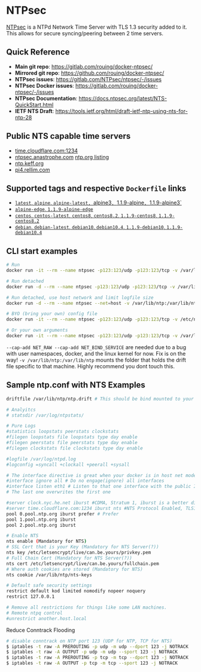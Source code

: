 # NTPsec

[NTPsec](https://ntpsec.org/) is a NTPd Network Time Server with TLS 1.3 security added to it. This allows for secure syncing/peering between 2 time servers. 

## Quick Reference
* __Main git repo__: https://gitlab.com/rouing/docker-ntpsec/
* __Mirrored git repo__: https://github.com/rouing/docker-ntpsec/
* __NTPsec issues__: https://gitlab.com/NTPsec/ntpsec/-/issues
* __NTPsec Docker issues__: https://gitlab.com/rouing/docker-ntpsec/-/issues
* __NTPsec Documentation__: https://docs.ntpsec.org/latest/NTS-QuickStart.html
* __IETF NTS Draft__: https://tools.ietf.org/html/draft-ietf-ntp-using-nts-for-ntp-28

## Public NTS capable time servers

* [time.cloudflare.com:1234](https://www.cloudflare.com/time/)
* [ntpsec.anastrophe.com](https://ntpsec.anastrophe.com/) [ntp.org listing](http://support.ntp.org/bin/view/Servers/PublicTimeServer001384)
* [ntp.keff.org](http://ntp.keff.org/)
* [pi4.rellim.com](https://pi4.rellim.com/)

## Supported tags and respective `Dockerfile` links

* [`latest`, `alpine`, `alpine-latest, `alpine3`, `1.1.9-alpine`, `1.1.9-alpine3`](https://gitlab.com/rouing/docker-ntpsec/-/blob/master/ntpsec_alpine) 
* [`alpine-edge`, `1.1.9-alpine-edge`](https://gitlab.com/rouing/docker-ntpsec/-/blob/master/ntpsec_alpine-edge)
* [`centos`, `centos-latest`, `centos8`, `centos8.2`, `1.1.9-centos8`, `1.1.9-centos8.2`](https://gitlab.com/rouing/docker-ntpsec/-/blob/master/ntpsec_centos)
* [`debian`, `debian-latest`, `debian10`, `debian10.4`, `1.1.9-debian10`, `1.1.9-debian10.4`](https://gitlab.com/rouing/docker-ntpsec/-/blob/master/ntpsec_debian)

## CLI start examples 
```bash
# Run
docker run -it --rm --name ntpsec -p123:123/udp -p123:123/tcp -v /var/lib/ntp:/var/lib/ntp  --cap-add SYS_TIME --cap-add SYS_NICE --cap-add NET_RAW --cap-add NET_BIND_SERVICE ardoin/ntpsec

# Run detached
docker run -d --rm --name ntpsec -p123:123/udp -p123:123/tcp -v /var/lib/ntp:/var/lib/ntp --cap-add SYS_TIME --cap-add SYS_NICE --cap-add NET_RAW --cap-add NET_BIND_SERVICE ardoin/ntpsec

# Run detached, use host network and limit logfile size
docker run -d --rm --name ntpsec --net=host -v /var/lib/ntp:/var/lib/ntp  --cap-add SYS_TIME --cap-add SYS_NICE --log-opt max-size=1m --log-opt max-file=3 ardoin/ntpsec

# BYO (bring your own) config file
docker run -it --rm --name ntpsec -p123:123/udp -p123:123/tcp -v /etc/ntp.conf:/etc/ntp.conf -v /var/lib/ntp:/var/lib/ntp --cap-add SYS_TIME --cap-add SYS_NICE --cap-add NET_RAW --cap-add NET_BIND_SERVICE ardoin/ntpsec

# Or your own arguments
docker run -it --rm --name ntpsec -p123:123/udp -p123:123/tcp -v /var/lib/ntp:/var/lib/ntp  --cap-add SYS_TIME --cap-add SYS_NICE --cap-add NET_RAW --cap-add NET_BIND_SERVICE ardoin/ntpsec --help
```
`--cap-add NET_RAW --cap-add NET_BIND_SERVICE` are needed due to a bug with user namespaces, docker, and the linux kernel for now. Fix is on the way!
`-v /var/lib/ntp:/var/lib/ntp` mounts the folder that holds the drift file specific to that machine. Highly recommend you dont touch this.

## Sample ntp.conf with NTS Examples

```bash
driftfile /var/lib/ntp/ntp.drift # This should be bind mounted to your host as it is specific to the host its running on.

# Analyitcs
# statsdir /var/log/ntpstats/

# Pure Logs 
#statistics loopstats peerstats clockstats 
#filegen loopstats file loopstats type day enable
#filegen peerstats file peerstats type day enable
#filegen clockstats file clockstats type day enable

#logfile /var/log/ntpd.log 
#logconfig =syncall +clockall +peerall +sysall

# The interface directive is great when your docker is in host net mode. (It works)
#interface ignore all # Do no engage(ignore) all interfaces
#interface listen eth1 # Listen to that one interface with the public IP. 
# The last one overwrites the first one

#server clock.nyc.he.net iburst #CDMA, Stratum 1, iburst is a better disconnect netflow. 
#server time.cloudflare.com:1234 iburst nts #NTS Protocol Enabled, TLS1.3 Only by Default, Port 123 over TCP(!)
pool 0.pool.ntp.org iburst prefer # Prefer
pool 1.pool.ntp.org iburst
pool 2.pool.ntp.org iburst

# Enable NTS
nts enable (Mandatory for NTS)
# SSL Cert that is your Key (Mandatory for NTS Server(?))
nts key /etc/letsencrypt/live/can.be.yours/privkey.pem
# Full Chain Cert (Mandatory for NTS Server(?))
nts cert /etc/letsencrypt/live/can.be.yours/fullchain.pem
# Where auth cookies are stored (Mandatory for NTS)
nts cookie /var/lib/ntp/nts-keys

# Default safe security settings
restrict default kod limited nomodify nopeer noquery
restrict 127.0.0.1

# Remove all restrictions for things like some LAN machines. 
# Remote ntpq control
#unrestrict another.host.local
```

Reduce Conntrack Flooding
```sh
# disable conntrack on NTP port 123 (UDP for NTP, TCP for NTS)
$ iptables -t raw -A PREROUTING -p udp -m udp --dport 123 -j NOTRACK
$ iptables -t raw -A OUTPUT -p udp -m udp --sport 123 -j NOTRACK
$ iptables -t raw -A PREROUTING -p tcp -m tcp --dport 123 -j NOTRACK
$ iptables -t raw -A OUTPUT -p tcp -m tcp --sport 123 -j NOTRACK
```
